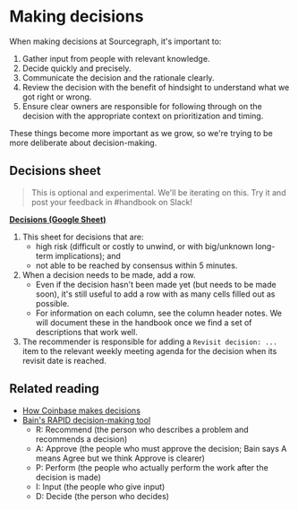 # Making decisions

When making decisions at Sourcegraph, it's important to:

1. Gather input from people with relevant knowledge.
1. Decide quickly and precisely.
1. Communicate the decision and the rationale clearly.
1. Review the decision with the benefit of hindsight to understand what we got right or wrong.
1. Ensure clear owners are responsible for following through on the decision with the appropriate context on prioritization and timing.

These things become more important as we grow, so we're trying to be more deliberate about decision-making.

## Decisions sheet

> This is optional and experimental. We'll be iterating on this. Try it and post your feedback in #handbook on Slack!

[**Decisions (Google Sheet)**](https://docs.google.com/spreadsheets/d/1CVdqgSYyukW_eMlfKUDSRZpT9xzYHRDMH5NYbZRVLzQ/edit)

1. This sheet for decisions that are:
   - high risk (difficult or costly to unwind, or with big/unknown long-term implications); and
   - not able to be reached by consensus within 5 minutes.
1. When a decision needs to be made, add a row.
   - Even if the decision hasn't been made yet (but needs to be made soon), it's still useful to add a row with as many cells filled out as possible.
   - For information on each column, see the column header notes. We will document these in the handbook once we find a set of descriptions that work well.
1. The recommender is responsible for adding a `Revisit decision: ...` item to the relevant weekly meeting agenda for the decision when its revisit date is reached.

## Related reading

- [How Coinbase makes decisions](https://medium.com/@barmstrong/how-we-make-decisions-at-coinbase-cd6c630322e9)
- [Bain's RAPID decision-making tool](https://www.bain.com/insights/rapid-tool-to-clarify-decision-accountability/)
  - R: Recommend (the person who describes a problem and recommends a decision)
  - A: Approve (the people who must approve the decision; Bain says A means Agree but we think Approve is clearer)
  - P: Perform (the people who actually perform the work after the decision is made)
  - I: Input (the people who give input)
  - D: Decide (the person who decides)
